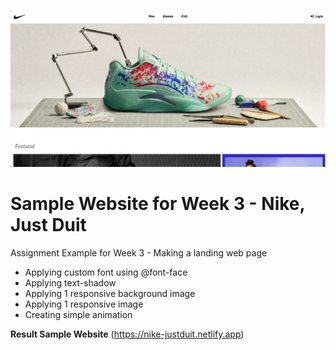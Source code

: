 ![Header](readme-img/Nike.jpg)

# Sample Website for Week 3 - Nike, Just Duit

Assignment Example for Week 3 - Making a landing web page

- Applying custom font using @font-face
- Applying text-shadow
- Applying 1 responsive background image
- Applying 1 responsive image
- Creating simple animation

**Result Sample Website** 
(https://nike-justduit.netlify.app)